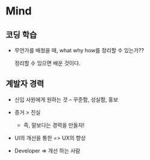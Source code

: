 # Mind



## 코딩 학습
- 무언가를 배웠을 때, what why how를 정리할 수 있는가??

  정리할 수 있으면 배운 것이다.



## 계발자 경력

- 신입 사원에게 원하는 것 – 꾸준함, 성실함, 홍보

- 증거 > 진실
  - 즉, 말보다는 경력을 만들자!

- UI의 개선을 통한 => UX의 향상
- Developer => 개선 하는 사람